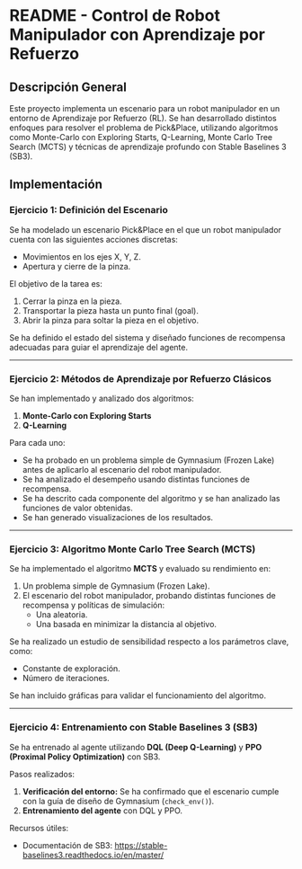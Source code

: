 # README - Control de Robot Manipulador con Aprendizaje por Refuerzo

## Descripción General
Este proyecto implementa un escenario para un robot manipulador en un entorno de Aprendizaje por Refuerzo (RL). Se han desarrollado distintos enfoques para resolver el problema de Pick&Place, utilizando algoritmos como Monte-Carlo con Exploring Starts, Q-Learning, Monte Carlo Tree Search (MCTS) y técnicas de aprendizaje profundo con Stable Baselines 3 (SB3).

## Implementación

### Ejercicio 1: Definición del Escenario
Se ha modelado un escenario Pick&Place en el que un robot manipulador cuenta con las siguientes acciones discretas:
- Movimientos en los ejes X, Y, Z.
- Apertura y cierre de la pinza.

El objetivo de la tarea es:
1. Cerrar la pinza en la pieza.
2. Transportar la pieza hasta un punto final (goal).
3. Abrir la pinza para soltar la pieza en el objetivo.

Se ha definido el estado del sistema y diseñado funciones de recompensa adecuadas para guiar el aprendizaje del agente.

---

### Ejercicio 2: Métodos de Aprendizaje por Refuerzo Clásicos
Se han implementado y analizado dos algoritmos:
1. **Monte-Carlo con Exploring Starts**
2. **Q-Learning**

Para cada uno:
- Se ha probado en un problema simple de Gymnasium (Frozen Lake) antes de aplicarlo al escenario del robot manipulador.
- Se ha analizado el desempeño usando distintas funciones de recompensa.
- Se ha descrito cada componente del algoritmo y se han analizado las funciones de valor obtenidas.
- Se han generado visualizaciones de los resultados.

---

### Ejercicio 3: Algoritmo Monte Carlo Tree Search (MCTS)
Se ha implementado el algoritmo **MCTS** y evaluado su rendimiento en:
1. Un problema simple de Gymnasium (Frozen Lake).
2. El escenario del robot manipulador, probando distintas funciones de recompensa y políticas de simulación:
   - Una aleatoria.
   - Una basada en minimizar la distancia al objetivo.

Se ha realizado un estudio de sensibilidad respecto a los parámetros clave, como:
- Constante de exploración.
- Número de iteraciones.

Se han incluido gráficas para validar el funcionamiento del algoritmo.

---

### Ejercicio 4: Entrenamiento con Stable Baselines 3 (SB3)
Se ha entrenado al agente utilizando **DQL (Deep Q-Learning)** y **PPO (Proximal Policy Optimization)** con SB3.

Pasos realizados:
1. **Verificación del entorno:** Se ha confirmado que el escenario cumple con la guía de diseño de Gymnasium (`check_env()`).
2. **Entrenamiento del agente** con DQL y PPO.

Recursos útiles:
- Documentación de SB3: https://stable-baselines3.readthedocs.io/en/master/


